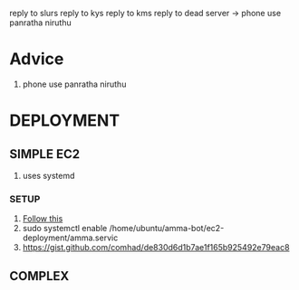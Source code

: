 reply to slurs
reply to kys
reply to kms
reply to dead server -> phone use panratha niruthu

# Advice
1. phone use panratha niruthu

# DEPLOYMENT

## SIMPLE EC2
1. uses systemd

### SETUP
1. [Follow this](https://www.caronteconsulting.com/en/news/run-script-python-service/)
2.  sudo systemctl enable /home/ubuntu/amma-bot/ec2-deployment/amma.servic
3.  https://gist.github.com/comhad/de830d6d1b7ae1f165b925492e79eac8


## COMPLEX

